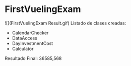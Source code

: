 # FirstVuelingExam
![](FirstVuelingExam Result.gif)
Listado de clases creadas:

- CalendarChecker
- DataAccess
- DayInvestmentCost
- Calculator

Resultado Final: 36585,568
